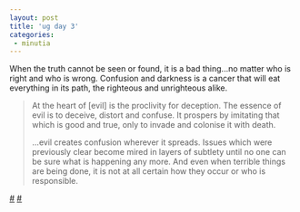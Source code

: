 ```yaml
---
layout: post
title: 'ug day 3'
categories:
 - minutia
---
```


When the truth cannot be seen or found, it is a bad thing...no matter who is right and who is wrong. Confusion and darkness is a cancer that will eat everything in its path, the righteous and unrighteous alike.
<blockquote>At the heart of [evil] is the proclivity for deception. The essence of evil is to deceive, distort and confuse. It prospers by imitating that which is good and true, only to invade and colonise it with death.



...evil creates confusion wherever it spreads. Issues which were previously clear become mired in layers of subtlety until no one can be sure what is happening any more. And even when terrible things are being done, it is not at all certain how they occur or who is responsible.</blockquote> <a href="index.php?file=2003_11.xml&id=123">#</a> <a href="index.php?file=2003_11.xml&id=124">#</a>